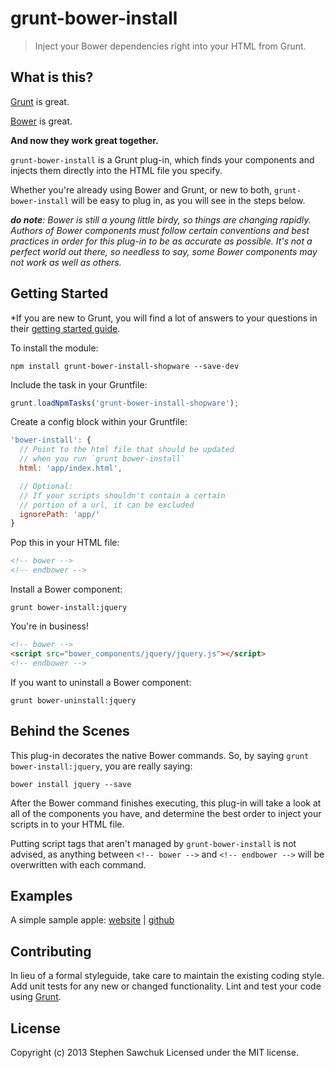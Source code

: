 # grunt-bower-install

> Inject your Bower dependencies right into your HTML from Grunt.

## What is this?
[Grunt](http://gruntjs.com) is great.

[Bower](http://bower.io) is great.

**And now they work great together.**

`grunt-bower-install` is a Grunt plug-in, which finds your components and injects them directly into the HTML file you specify.

Whether you're already using Bower and Grunt, or new to both, `grunt-bower-install` will be easy to plug in, as you will see in the steps below.

_**do note**: Bower is still a young little birdy, so things are changing rapidly. Authors of Bower components must follow certain conventions and best practices in order for this plug-in to be as accurate as possible. It's not a perfect world out there, so needless to say, some Bower components may not work as well as others._

## Getting Started

*If you are new to Grunt, you will find a lot of answers to your questions in their [getting started guide](http://gruntjs.com/getting-started).

To install the module:
```
npm install grunt-bower-install-shopware --save-dev
```

Include the task in your Gruntfile:
```js
grunt.loadNpmTasks('grunt-bower-install-shopware');
```

Create a config block within your Gruntfile:
```js
'bower-install': {
  // Point to the html file that should be updated
  // when you run `grunt bower-install`
  html: 'app/index.html',

  // Optional:
  // If your scripts shouldn't contain a certain
  // portion of a url, it can be excluded
  ignorePath: 'app/'
}
```

Pop this in your HTML file:
```html
<!-- bower -->
<!-- endbower -->
```

Install a Bower component:
```
grunt bower-install:jquery
```

You're in business!
```html
<!-- bower -->
<script src="bower_components/jquery/jquery.js"></script>
<!-- endbower -->
```

If you want to uninstall a Bower component:
```
grunt bower-uninstall:jquery
```

## Behind the Scenes
This plug-in decorates the native Bower commands. So, by saying `grunt bower-install:jquery`, you are really saying:

```
bower install jquery --save
```

After the Bower command finishes executing, this plug-in will take a look at all of the components you have, and determine the best order to inject your scripts in to your HTML file.

Putting script tags that aren't managed by `grunt-bower-install` is not advised, as anything between `<!-- bower -->` and `<!-- endbower -->` will be overwritten with each command.

## Examples
A simple sample apple:
[website](http://stephenplusplus.github.io/grunt-bower-install) | [github](https://github.com/stephenplusplus/grunt-bower-install/tree/gh-pages)

## Contributing
In lieu of a formal styleguide, take care to maintain the existing coding style. Add unit tests for any new or changed functionality. Lint and test your code using [Grunt](http://gruntjs.com/).

## License
Copyright (c) 2013 Stephen Sawchuk
Licensed under the MIT license.
